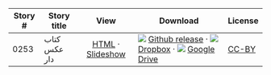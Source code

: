 Story #  | Story title | View | Download | License
-------- | -----------  |:-------:| ---------------- | -------
0253 | کتاب عکس دار | [HTML](https://global-asp.github.io/stories/fa/0253_کتاب-عکس-دار.html) · <a href="https://global-asp.github.io/stories/fa/0253_کتاب-عکس-دار_slides.html" target="_blank">Slideshow</a> | ![](https://cloud.githubusercontent.com/assets/9295750/9483128/0e089e5e-4b51-11e5-98ca-6da5cef156a7.png) [Github release]() · ![](https://cloud.githubusercontent.com/assets/9295750/10150606/3f5ae2dc-65f5-11e5-8f63-841c51cc1cde.png) [Dropbox](https://www.dropbox.com/s/909r07ngzaerm84/fa.zip) · ![](https://cloud.githubusercontent.com/assets/9295750/9473522/1d6fdde4-4b10-11e5-98f5-aa6c6b04a08e.png) [Google Drive]() | [CC-BY](https://creativecommons.org/licenses/by/3.0/)
